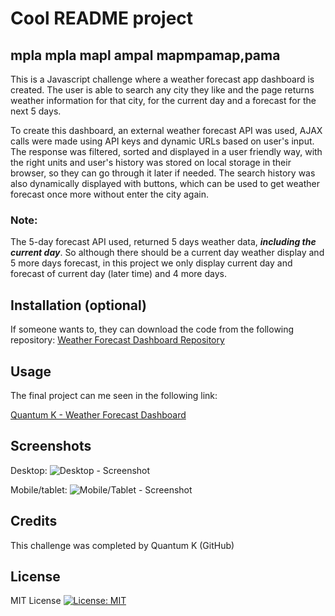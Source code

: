 
# Cool README project

## mpla mpla mapl ampal mapmpamap,pama 

This is a Javascript challenge where a weather forecast app dashboard is created. The user is able to search any city they like and the page returns weather information for that city, for the current day and a forecast for the next 5 days.

To create this dashboard, an external weather forecast API was used, AJAX calls were made using API keys and dynamic URLs based on user's input. The response was filtered, sorted and displayed in a user friendly way, with the right units and user's history was stored on local storage in their browser, so they can go through it later if needed. The search history was also dynamically displayed with buttons, which can be used to get weather forecast once more without enter the city again. 


### Note:

The 5-day forecast API used, returned 5 days weather data, ***including the current day***. So although there should be a current day weather display and 5 more days forecast, in this project we only display current day and forecast of current day (later time) and 4 more days. 
## Installation (optional)

If someone wants to, they can download the code from the following repository: 
[Weather Forecast Dashboard Repository](https://github.com/QuantumK9/weather-dashboard)


## Usage

The final project can me seen in the following link:

[Quantum K - Weather Forecast Dashboard](https://quantumk9.github.io/weather-dashboard/)




## Screenshots
Desktop:
![Desktop - Screenshot](./assets/images/desktop.jpg)

Mobile/tablet:
![Mobile/Tablet - Screenshot](./assets/images/mobile-tablet.jpg)


## Credits

This challenge was completed by Quantum K (GitHub)


## License 

MIT License
[![License: MIT](https://img.shields.io/badge/License-MIT-yellow.svg)](https://opensource.org/licenses/MIT)
  
